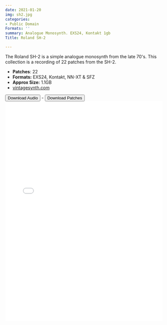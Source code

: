 ```yaml
---
date: 2021-01-20
img: sh2.jpg
categories:
- Public Domain
Formats: ''
summary: Analogue Monosynth. EXS24, Kontakt 1gb
Title: Roland SH-2

---
```

The Roland SH-2 is a simple analogue monosynth from the late 70's.  This collection is a recording of 22 patches from the SH-2.

-  **Patches**: 22
-   **Formats:** EXS24, Kontakt, NN-XT & SFZ
-   **Approx Size:** 1.1GB
-   [vintagesynth.com](http://www.vintagesynth.com/roland/sh2.php/)


<div class="buttons"> <a href="https://www.dropbox.com/sh/fa8r5lmpd0483p8/AAAJOQSRvmNB6kdFALsS07aQa?dl=0"> <button>Download Audio</button></a> - <a href="https://github.com/publicsamples/Roland-SH-2"> <button>Download Patches</button></a></div>




<iframe width="100%" height="700px" src="/Demos/demos/sh2.html" scrolling="no" frameborder="0" allow="accelerometer; autoplay; clipboard-write; encrypted-media; gyroscope; picture-in-picture" allowfullscreen></iframe>
